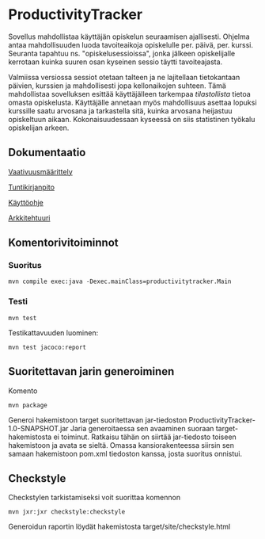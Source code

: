 # ProductivityTracker

Sovellus mahdollistaa käyttäjän opiskelun seuraamisen ajallisesti. Ohjelma antaa mahdollisuuden luoda tavoiteaikoja opiskelulle per. päivä, per. kurssi. Seuranta tapahtuu ns. "opiskelusessioissa", jonka jälkeen opiskelijalle kerrotaan kuinka suuren osan kyseinen sessio täytti tavoiteajasta.

Valmiissa versiossa sessiot otetaan talteen ja ne lajitellaan tietokantaan päivien, kurssien ja mahdollisesti jopa kellonaikojen suhteen. Tämä mahdollistaa sovelluksen esittää käyttäjälleen tarkempaa *tilastollista* tietoa omasta opiskelusta. Käyttäjälle annetaan myös mahdollisuus asettaa lopuksi kurssille saatu arvosana ja tarkastella sitä, kuinka arvosana heijastuu opiskeltuun aikaan. Kokonaisuudessaan kyseessä on siis statistinen työkalu opiskelijan arkeen.


## Dokumentaatio

[Vaativuusmäärittely](https://github.com/TuuPu/ot-harjoitustyo/blob/master/laskarit/dokumentaatio/vaativuusmaarittely.md)

[Tuntikirjanpito](https://github.com/TuuPu/ot-harjoitustyo/blob/master/laskarit/dokumentaatio/tuntikirjanpito.md)

[Käyttöohje](https://github.com/TuuPu/ot-harjoitustyo/blob/master/laskarit/dokumentaatio/kayttoohje.md)

[Arkkitehtuuri](https://github.com/TuuPu/ot-harjoitustyo/blob/master/laskarit/dokumentaatio/arkkitehtuuri.md)

## Komentorivitoiminnot

### Suoritus

```
mvn compile exec:java -Dexec.mainClass=productivitytracker.Main
```

### Testi

```
mvn test
```

Testikattavuuden luominen:

```
mvn test jacoco:report
```
## Suoritettavan jarin generoiminen

Komento

```
mvn package
```

Generoi hakemistoon target suoritettavan jar-tiedoston ProductivityTracker-1.0-SNAPSHOT.jar
Jaria generoitaessa sen avaaminen suoraan target-hakemistosta ei toiminut. Ratkaisu tähän on siirtää jar-tiedosto toiseen hakemistoon ja avata se sieltä. Omassa kansiorakenteessa siirsin sen samaan hakemistoon pom.xml tiedoston kanssa, josta suoritus onnistui.

## Checkstyle

Checkstylen tarkistamiseksi voit suorittaa komennon

```
mvn jxr:jxr checkstyle:checkstyle
```

Generoidun raportin löydät hakemistosta target/site/checkstyle.html
